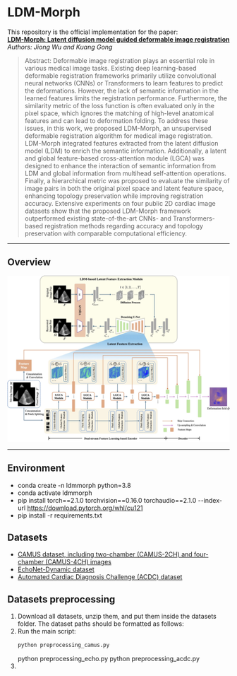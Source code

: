 # LDM-Morph

This repository is the official implementation for the paper:  
**[LDM-Morph: Latent diffusion model guided deformable image registration](https://arxiv.org/pdf/2411.15426)**  
*Authors: Jiong Wu and Kuang Gong*

>Abstract: Deformable image registration plays an essential role in various medical image tasks. Existing deep learning-based deformable registration frameworks primarily utilize convolutional neural networks (CNNs) or Transformers to learn features to predict the deformations. However, the lack of semantic information in the learned features limits the registration performance. Furthermore, the similarity metric of the loss function is often evaluated only in the pixel space, which ignores the matching of high-level anatomical features and can lead to deformation folding. To address these issues, in this work, we proposed LDM-Morph, an unsupervised deformable registration algorithm for medical image registration. LDM-Morph integrated features extracted from the latent diffusion model (LDM) to enrich the semantic information. Additionally, a latent and global feature-based cross-attention module (LGCA) was designed to enhance the interaction of semantic information from LDM and global information from multihead self-attention operations. Finally, a hierarchical metric was proposed to evaluate the similarity of image pairs in both the original pixel space and latent feature space, enhancing topology preservation while improving registration accuracy. Extensive experiments on four public 2D cardiac image datasets show that the proposed LDM-Morph framework outperformed existing state-of-the-art CNNs- and Transformers-based registration methods regarding accuracy and topology preservation with comparable computational efficiency.



---

## Overview

<p align="center">
  <img src="documents/fig1_architecture.jpg" alt="Figure 1 Overview" width="800">
  <br>
</p>

---

## Environment

- conda create -n ldmmorph python=3.8
- conda activate ldmmorph
- pip install torch==2.1.0 torchvision==0.16.0 torchaudio==2.1.0 --index-url https://download.pytorch.org/whl/cu121
- pip install -r requirements.txt

## Datasets
- [CAMUS dataset, including two-chamber (CAMUS-2CH) and four-chamber (CAMUS-4CH) images](https://humanheart-project.creatis.insa-lyon.fr/database/#collection/6373703d73e9f0047faa1bc8)
- [EchoNet-Dynamic dataset](https://stanfordaimi.azurewebsites.net/datasets/834e1cd1-92f7-4268-9daa-d359198b310a)
- [Automated Cardiac Diagnosis Challenge (ACDC) dataset](https://humanheart-project.creatis.insa-lyon.fr/database/#collection/637218c173e9f0047faa00fb)

## Datasets preprocessing
1. Download all datasets, unzip them, and put them inside the datasets folder. The dataset paths should be formatted as follows:
2. Run the main script:
   ```python
   python preprocessing_camus.py
   ```
   python preprocessing_echo.py
   python preprocessing_acdc.py
4. 





